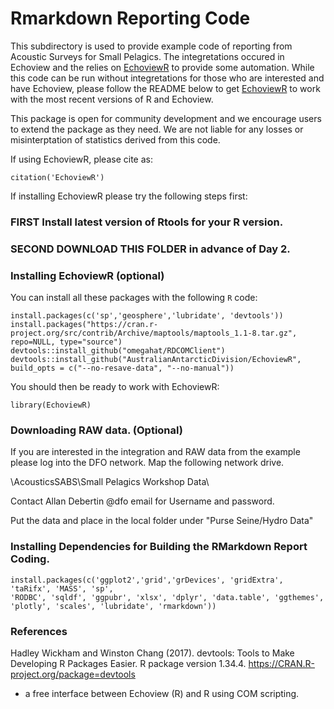 # Rmarkdown Reporting Code
This subdirectory is used to provide example code of reporting from Acoustic Surveys for Small Pelagics. The integretations occured in Echoview and the relies on [EchoviewR](https://github.com/AustralianAntarcticDivision/EchoviewR#readme) to provide some automation. While this code can be run without integretations for those who are interested and have Echoview, please follow the README below to get [EchoviewR](https://github.com/AustralianAntarcticDivision/EchoviewR#readme) to work with the most recent versions of R and Echoview.


This package is open for community development and we encourage users to extend the package as they need. We are not liable for any losses or misinterptation of statistics derived from this code. 

If using EchoviewR, please cite as:

```{r citation}
citation('EchoviewR')
```

If installing EchoviewR please try the following steps first:

### FIRST Install latest version of Rtools for your R version. 

### SECOND DOWNLOAD THIS FOLDER in advance of Day 2.


### Installing EchoviewR (optional)
You can install all these packages with the following  ```R``` code:

```{r dependPacks,eval=FALSE}
install.packages(c('sp','geosphere','lubridate', 'devtools'))
install.packages("https://cran.r-project.org/src/contrib/Archive/maptools/maptools_1.1-8.tar.gz", repo=NULL, type="source")
devtools::install_github("omegahat/RDCOMClient")
devtools::install_github("AustralianAntarcticDivision/EchoviewR", build_opts = c("--no-resave-data", "--no-manual"))
```

You should then be ready to work with EchoviewR:
```{r startEVR, eval=FALSE}
library(EchoviewR)
```

### Downloading RAW data. (Optional)
If you are interested in the integration and RAW data from the example please log into the DFO network. Map the following network drive.

\\AcousticsSABS\Small Pelagics Workshop Data\

Contact Allan Debertin @dfo email for Username and password.

Put the data and place in the local folder under "Purse Seine/Hydro Data"


### Installing Dependencies for Building the RMarkdown Report Coding.

```{r dependPacks2,eval=FALSE}
install.packages(c('ggplot2','grid','grDevices', 'gridExtra', 'taRifx', 'MASS', 'sp',
'RODBC', 'sqldf', 'ggpubr', 'xlsx', 'dplyr', 'data.table', 'ggthemes', 'plotly', 'scales', 'lubridate', 'rmarkdown'))
```


### References

Hadley Wickham and Winston Chang (2017). devtools: Tools to Make Developing R Packages Easier. R package version 1.34.4.
  https://CRAN.R-project.org/package=devtools


- a free interface between Echoview (R) and R using COM scripting.
